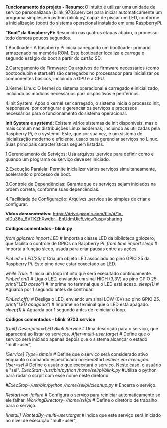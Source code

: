 **Funcionamento do projeto - Resumo:** O intuito é utilizar uma unidade de serviço personalizada (blink_9703.service) para iniciar automaticamente um programa simples em python (blink.py) capaz de piscar um LED, conforme a inicialização (boot) do sistema operacional instalado em uma RaspberryPi.  

**"Boot" da RaspberryPi:** Resumido nas quatros etapas abaixo, o processo todo demora poucos segundos.

  1.Bootloader:
    A Raspberry Pi inicia carregando um bootloader primário armazenado na memória ROM. Este bootloader localiza e carrega o segundo estágio do boot a partir do cartão SD.

  2.Carregamento de Firmware:
    Os arquivos de firmware necessários (como bootcode.bin e start.elf) são carregados no processador para inicializar os componentes básicos, incluindo a GPU e a CPU.
  
  3.Kernel Linux:
  O kernel do sistema operacional é carregado e inicializado, incluindo os módulos necessários para dispositivos e periféricos.

  4.Init System: 
  Após o kernel ser carregado, o sistema inicia o processo init, responsável por configurar e gerenciar os serviços e processos necessários para o funcionamento do sistema operacional.

**Init System e systemd:** Existem vários sistemas de init disponíveis, mas o mais comum nas distribuições Linux modernas, incluindo as utilizadas pela Raspberry Pi, é o systemd.  Este, que por sua vez, é um sistema de inicialização moderno e eficiente, usado para gerenciar serviços no Linux. Suas principais características seguem listadas.

  1.Gerenciamento de Serviços: Usa arquivos .service para definir como e quando um programa ou serviço deve ser iniciado.

  2.Execução Paralela: Permite inicializar vários serviços simultaneamente, acelerando o processo de boot.

  3.Controle de Dependências: Garante que os serviços sejam iniciados na ordem correta, conforme suas dependências.

  4.Facilidade de Configuração: Arquivos .service são simples de criar e configurar.

**Video demonstrativo:** https://drive.google.com/file/d/1o-oIDu36a_8VTKZhXwdbr--EnUdmUie5/view?usp=sharing

**Códigos comentados - blink.py**

*from gpiozero import LED*  # Importa a classe LED da biblioteca gpiozero, que facilita o controle de GPIOs na Raspberry Pi.
*from time import sleep*    # Importa a função sleep, usada para criar pausas entre as ações.

*PinLed = LED(25)*          # Cria um objeto LED associado ao pino GPIO 25 da Raspberry Pi. Este pino deve estar conectado ao LED.

*while True:*              # Inicia um loop infinito que será executado continuamente.
  *PinLed.on()*           # Liga o LED, enviando um sinal HIGH (3,3V) ao pino GPIO 25.
  *print("LED aceso")*    # Imprime no terminal que o LED está aceso.
  *sleep(1)*              # Aguarda por 1 segundo antes de continuar.

  *PinLed.off()*         # Desliga o LED, enviando um sinal LOW (0V) ao pino GPIO 25.
  *print("LED apagado")*  # Imprime no terminal que o LED está apagado.
  *sleep(1)*              # Aguarda por 1 segundo antes de reiniciar o loop.

**Códigos comentados - blink_9703.service**

*[Unit]*
*Description=LED Blink Service*          # Uma descrição para o serviço, que aparecerá ao listar os serviços.
*After=multi-user.target*                # Define que o serviço será iniciado apenas depois que o sistema alcançar o estado "multi-user",

*[Service]*
*Type=simple*                            # Define que o serviço será considerado ativo enquanto o comando especificado no ExecStart *estiver em execução.*
*User=sel*                               # Define o usuário que executará o serviço. Neste caso, o usuário é "sel".
*ExecStart=/usr/bin/python /home/sel/pi/blink.py* #Utiliza o python para rodar o scrpit com esse nome neste diretório
  
*#ExecStop=/usr/bin/python /home/sel/pi/cleanup.py* # Encerra o serviço.

*Restart=on-failure*                     # Configura o serviço para reiniciar automaticamente se ele falhar.
*WorkingDirectory=/home/sel/pi*          # Define o diretório de trabalho para o serviço.

*[Install]*
*WantedBy=multi-user.target*             # Indica que este serviço será iniciado no nível de execução "multi-user",
                                    




